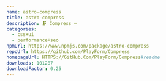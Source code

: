 ```yaml
---
name: astro-compress
title: astro-compress
description: 🗜️ Compress —
categories:
  - css+ui
  - performance+seo
npmUrl: https://www.npmjs.com/package/astro-compress
repoUrl: https://github.com/PlayForm/Compress
homepageUrl: HTTPS://GitHub.Com/PlayForm/Compress#readme
downloads: 101287
downloadFactor: 0.25
---
```

